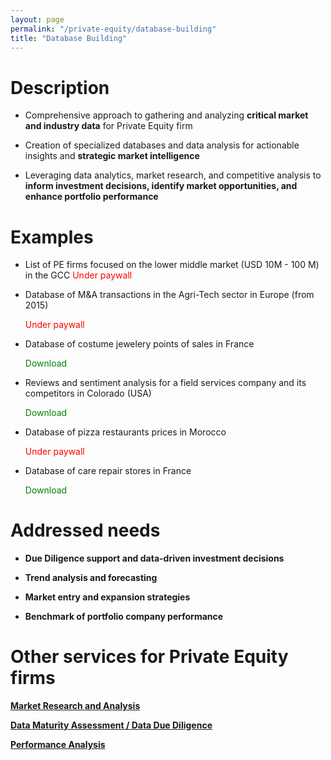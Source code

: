 ```yaml
---
layout: page
permalink: "/private-equity/database-building"
title: "Database Building"
---
```

# Description

- Comprehensive approach to gathering and analyzing **critical market and industry data** for Private Equity firm

- Creation of specialized databases and data analysis for actionable insights and **strategic market intelligence**

- Leveraging data analytics, market research, and competitive analysis to **inform investment decisions, identify market opportunities, and enhance portfolio performance**

# Examples

- List of PE firms focused on the lower middle market (USD 10M - 100 M) in the GCC <span style="color:red;">Under paywall</span>

- Database of M&A transactions in the Agri-Tech sector in Europe (from 2015) <p style="color:red;">Under paywall</p>

- Database of costume jewelery points of sales in France <p style="color:green;">Download</p>

- Reviews and sentiment analysis for a field services company and its competitors in Colorado (USA) <p style="color:green;">Download</p>

- Database of pizza restaurants prices in Morocco <p style="color:red;">Under paywall</p>

- Database of care repair stores in France <p style="color:green;">Download</p>

# Addressed needs

- **Due Diligence support and data-driven investment decisions**

- **Trend analysis and forecasting**

- **Market entry and expansion strategies**

- **Benchmark of portfolio company performance**

# Other services for Private Equity firms
[**Market Research and Analysis**](/private-equity/market-analysis)

[**Data Maturity Assessment / Data Due Diligence**](/private-equity/data-due-diligence)

[**Performance Analysis**](/private-equity/performance-analysis)
